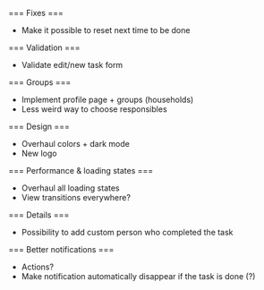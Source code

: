=== Fixes ===
- Make it possible to reset next time to be done

=== Validation ===
- Validate edit/new task form

=== Groups ===
- Implement profile page + groups (households)
- Less weird way to choose responsibles

=== Design ===
- Overhaul colors + dark mode
- New logo

=== Performance & loading states ===
- Overhaul all loading states
- View transitions everywhere?

=== Details ===
- Possibility to add custom person who completed the task

=== Better notifications ===
- Actions?
- Make notification automatically disappear if the task is done (?)
